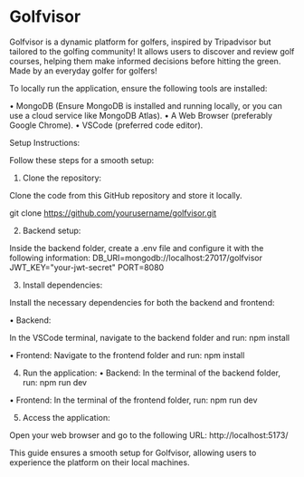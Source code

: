 # Golfvisor

Golfvisor is a dynamic platform for golfers, inspired by Tripadvisor but tailored to the golfing community! It allows users to discover and review golf courses, helping them make informed decisions before hitting the green. Made by an everyday golfer for golfers!

To locally run the application, ensure the following tools are installed:

•	MongoDB (Ensure MongoDB is installed and running locally, or you can use a cloud service like MongoDB Atlas).
•	A Web Browser (preferably Google Chrome).
•	VSCode (preferred code editor).

Setup Instructions:

Follow these steps for a smooth setup:

1.	Clone the repository:

Clone the code from this GitHub repository and store it locally.

git clone https://github.com/yourusername/golfvisor.git

2.	Backend setup:

Inside the backend folder, create a .env file and configure it with the following information:
DB_URI=mongodb://localhost:27017/golfvisor
JWT_KEY="your-jwt-secret"
PORT=8080

3.	Install dependencies:

Install the necessary dependencies for both the backend and frontend:

•	Backend:

In the VSCode terminal, navigate to the backend folder and run:
npm install

•	Frontend:
Navigate to the frontend folder and run:
npm install

4.	Run the application:
•	Backend: In the terminal of the backend folder, run:
npm run dev

•	Frontend: In the terminal of the frontend folder, run:
npm run dev

5.	Access the application:

Open your web browser and go to the following URL: http://localhost:5173/

This guide ensures a smooth setup for Golfvisor, allowing users to experience the platform on their local machines.

